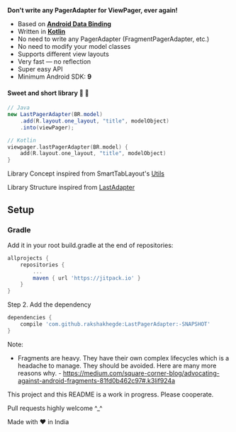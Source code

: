 **Don't write any PagerAdapter for ViewPager, ever again!**

* Based on [**Android Data Binding**](https://developer.android.com/topic/libraries/data-binding/index.html)
* Written in [**Kotlin**](https://kotlinlang.org/)
* No need to write any PagerAdapter (FragmentPagerAdapter, etc.)
* No need to modify your model classes
* Supports different view layouts
* Very fast — no reflection
* Super easy API
* Minimum Android SDK: **9**

#### Sweet and short library 💋 :kiss:

```java
// Java
new LastPagerAdapter(BR.model)
    .add(R.layout.one_layout, "title", modelObject)
    .into(viewPager);
```
```kotlin
// Kotlin
viewpager.lastPagerAdapter(BR.model) {
    add(R.layout.one_layout, "title", modelObject)
}
```

Library Concept inspired from SmartTabLayout's [Utils](https://github.com/ogaclejapan/SmartTabLayout/tree/master/utils-v4)

Library Structure inspired from [LastAdapter](https://github.com/nitrico/LastAdapter)

## Setup

### Gradle

Add it in your root build.gradle at the end of repositories:
```gradle
allprojects {
    repositories {
        ...
        maven { url 'https://jitpack.io' }
    }
}
```
Step 2. Add the dependency
```gradle
dependencies {
    compile 'com.github.rakshakhegde:LastPagerAdapter:-SNAPSHOT'
}
```

Note:

- Fragments are heavy. They have their own complex lifecycles which is a headache to manage. They should be avoided. Here are many more reasons why. - https://medium.com/square-corner-blog/advocating-against-android-fragments-81fd0b462c97#.k3lif924a

This project and this README is a work in progress. Please cooperate.

Pull requests highly welcome ^_^

Made with ❤️ in India
